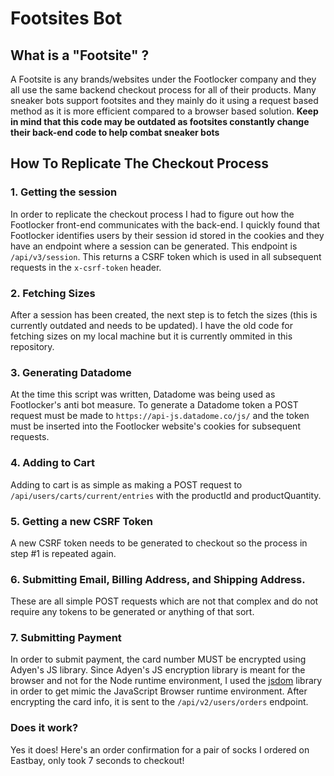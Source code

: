 # Footsites Bot
## What is a "Footsite" ? 
A Footsite is any brands/websites under the Footlocker company and they all use the same backend checkout process for all of their products.
Many sneaker bots support footsites and they mainly do it using a request based method as it is more efficient compared to a browser based solution. 
**Keep in mind that this code may be outdated as footsites constantly change their back-end code to help combat sneaker bots**

## How To Replicate The Checkout Process
### 1. Getting the session
In order to replicate the checkout process I had to figure out how the Footlocker front-end communicates with the back-end. 
I quickly found that Footlocker identifies users by their session id stored in the cookies and they have an endpoint where a session can be generated. This endpoint is `/api/v3/session`. This returns a CSRF token which is used in all subsequent requests in the `x-csrf-token` header. 

### 2. Fetching Sizes
After a session has been created, the next step is to fetch the sizes (this is currently outdated and needs to be updated). I have the old code for fetching sizes on my local machine but it is currently ommited in this repository.

### 3. Generating Datadome
At the time this script was written, Datadome was being used as Footlocker's anti bot measure. To generate a Datadome token a POST request must be made to `https://api-js.datadome.co/js/` and the token must be inserted into the Footlocker website's cookies for subsequent requests. 

### 4. Adding to Cart
Adding to cart is as simple as making a POST request to `/api/users/carts/current/entries` with the productId and productQuantity. 

### 5. Getting a new CSRF Token
A new CSRF token needs to be generated to checkout so the process in step #1 is repeated again. 

### 6. Submitting Email, Billing Address, and Shipping Address.
These are all simple POST requests which are not that complex and do not require any tokens to be generated or anything of that sort. 

### 7. Submitting Payment
In order to submit payment, the card number MUST be encrypted using Adyen's JS library. Since Adyen's JS encryption library is meant for the browser and not for the Node runtime environment, I used the [jsdom](https://github.com/jsdom/jsdom) library in order to get mimic the JavaScript Browser runtime environment. After encrypting the card info, it is sent to the `/api/v2/users/orders` endpoint. 

### Does it work? 
Yes it does! Here's an order confirmation for a pair of socks I ordered on Eastbay, only took 7 seconds to checkout!
